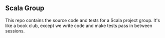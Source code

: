 ## Scala Group

This repo contains the source code and tests for a Scala project group. It's like a book club, except we write code and make tests pass in between sessions.
